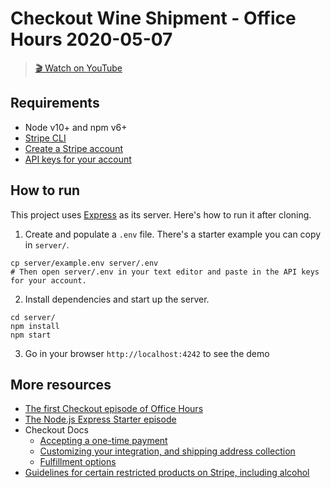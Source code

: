 # Checkout Wine Shipment - Office Hours 2020-05-07

> [🎬 Watch on YouTube](https://www.youtube.com/stripedevelopers)

## Requirements
* Node v10+ and npm v6+
* [Stripe CLI](https://github.com/stripe/stripe-cli/)
* [Create a Stripe account](https://dashboard.stripe.com/register)
* [API keys for your account](https://stripe.com/docs/keys)

## How to run

This project uses [Express](http://expressjs.com) as its server. Here's how to run it after cloning.

1. Create and populate a `.env` file. There's a starter example you can copy in `server/`.

```
cp server/example.env server/.env
# Then open server/.env in your text editor and paste in the API keys for your account.
```

2. Install dependencies and start up the server.

```
cd server/
npm install
npm start
```

3. Go in your browser `http://localhost:4242` to see the demo

## More resources
* [The first Checkout episode of Office Hours](https://github.com/stripe-samples/developer-office-hours/blob/master/2019-11-21-checkout)
* [The Node.js Express Starter episode](https://www.youtube.com/watch?v=rPR2aJ6XnAc)
* Checkout Docs
  * [Accepting a one-time payment](https://stripe.com/docs/payments/checkout/one-time)
  * [Customizing your integration, and shipping address collection](https://stripe.com/docs/payments/checkout/customization)
  * [Fulfillment options](https://stripe.com/docs/payments/checkout/fulfillment)
* [Guidelines for certain restricted products on Stripe, including alcohol](https://stripe.com/restricted-businesses)